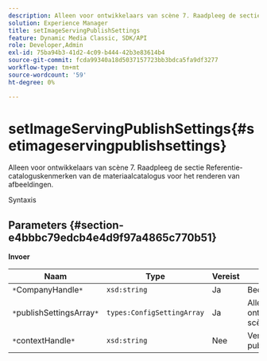 ```yaml
---
description: Alleen voor ontwikkelaars van scène 7. Raadpleeg de sectie Referentie-cataloguskenmerken van de materiaalcatalogus voor het renderen van afbeeldingen.
solution: Experience Manager
title: setImageServingPublishSettings
feature: Dynamic Media Classic, SDK/API
role: Developer,Admin
exl-id: 75ba94b3-41d2-4c09-b444-42b3e83614b4
source-git-commit: fcda99340a18d5037157723bb3bdca5fa9df3277
workflow-type: tm+mt
source-wordcount: '59'
ht-degree: 0%

---
```


# setImageServingPublishSettings{#setimageservingpublishsettings}

Alleen voor ontwikkelaars van scène 7. Raadpleeg de sectie Referentie-cataloguskenmerken van de materiaalcatalogus voor het renderen van afbeeldingen.

Syntaxis

## Parameters {#section-e4bbbc79edcb4e4d9f97a4865c770b51}

**Invoer**

| Naam | Type | Vereist | Beschrijving |
|---|---|---|---|
| `*`CompanyHandle`*` | `xsd:string` | Ja | Bedrijfshandgreep. |
| `*`publishSettingsArray`*` | `types:ConfigSettingArray` | Ja | Alleen voor ontwikkelaars van scène 7. |
| `*`contextHandle`*` | `xsd:string` | Nee | Verwerk de publicatiecontext. |
